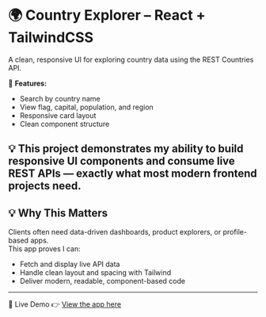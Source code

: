 # 🌍 Country Explorer – React + TailwindCSS

A clean, responsive UI for exploring country data using the REST Countries API.

📌 **Features:**
- Search by country name  
- View flag, capital, population, and region  
- Responsive card layout  
- Clean component structure

💡 This project demonstrates my ability to build responsive UI components and consume live REST APIs — exactly what most modern frontend projects need.
---

## 💡 Why This Matters

Clients often need data-driven dashboards, product explorers, or profile-based apps.  
This app proves I can:
- Fetch and display live API data
- Handle clean layout and spacing with Tailwind
- Deliver modern, readable, component-based code

---

🔗 Live Demo
👉 [View the app here](https://my-country-app-three.vercel.app)


